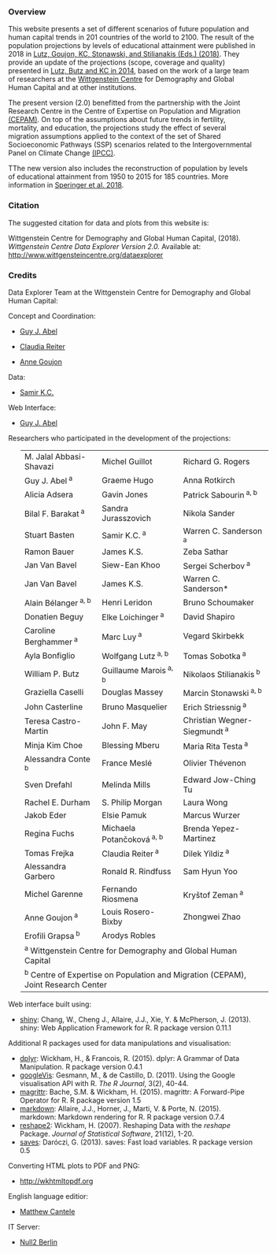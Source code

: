 ### Overview

This website presents a set of different scenarios of future population and human capital trends in 201 countries of the world to 2100. The result of the population projections by levels of educational attainment were published in 2018 in <a href="https://ec.europa.eu/jrc/en/publication/demographic-and-human-capital-scenarios-21st-century-2018-assessment-201-countries">Lutz, Goujon, KC, Stonawski, and Stilianakis (Eds.) (2018)</a>. They provide an update of the projections (scope, coverage and quality) presented in <a href="https://global.oup.com/academic/product/world-population-and-human-capital-in-the-twenty-first-century-9780198703167?cc=at&lang=en&">Lutz, Butz and KC in 2014</a>, based on the work of a large team of researchers at the <a href="http://www.wittgensteincentre.org" target="_blank_">Wittgenstein Centre</a> for Demography and Global Human Capital and at other institutions.

The present version (2.0) benefitted from the partnership with the Joint Research Centre in the Centre of Expertise on Population and Migration <a href="http://www.iiasa.ac.at/web/home/research/researchPrograms/WorldPopulation/Research/Centre_of_Expertise_on_Population_and_Migration.html">(CEPAM)</a>. On top of the assumptions about future trends in fertility, mortality, and education, the projections study the effect of several migration assumptions applied to the context of the set of Shared Socioeconomic Pathways (SSP) scenarios related to the Intergovernmental Panel on Climate Change <a href="http://www.ipcc.ch/" target="_blank">(IPCC)</a>.

TThe new version also includes the reconstruction of population by levels of educational attainment from 1950 to 2015 for 185 countries. More information in <a href="NEW LINK NEEDS TO BE ADDED ONCE WP IS DONE">Speringer et al. 2018</a>.

### Citation
The suggested citation for data and plots from this website is:

Wittgenstein Centre for Demography and Global Human Capital, (2018). *Wittgenstein Centre Data Explorer Version 2.0.* Available at: <a href="http://www.wittgensteincentre.org/dataexplorer">http://www.wittgensteincentre.org/dataexplorer</a>

### Credits
Data Explorer Team at the Wittgenstein Centre for Demography and Global Human Capital:

Concept and Coordination:

* <a href="http://www.iiasa.ac.at/staff/staff.php?type=auto&visibility=visible&search=true&login=abel">Guy J. Abel</a>

* <a href="http://www.iiasa.ac.at/staff/staff.php?type=auto&visibility=visible&search=true&login=reiter">Claudia Reiter</a>

* <a href="https://www.oeaw.ac.at/en/vid/people/staff/anne-goujon/">Anne Goujon</a>


Data:

* <a href="http://www.iiasa.ac.at/staff/staff.php?type=auto&visibility=visible&search=true&login=kc" target="_blank">Samir K.C.</a>

Web Interface:

* <a href="http://www.iiasa.ac.at/staff/staff.php?type=auto&visibility=visible&search=true&login=abel"  target="_blank">Guy J. Abel</a>

Researchers who participated in the development of the projections:

<dl>
<table border="0" width="100%" style="margin-left:25px">
<tbody>
<tr>
<td>M. Jalal Abbasi-Shavazi</td>
<td>Michel Guillot</td>
<td>Richard G. Rogers</td>
</tr>
<tr>
<td>Guy J. Abel<sup> a</sup></td>
<td>Graeme Hugo</td>
<td>Anna Rotkirch</td>
</tr>
<tr>
<td>Alicia Adsera</td>
<td>Gavin Jones</td>
<td>Patrick Sabourin<sup> a, b</sup></td>
</tr>
<tr>
<td>Bilal F. Barakat<sup> a</sup></td>
<td>Sandra Jurasszovich</td>
<td>Nikola Sander</td>
</tr>
<tr>
<td>Stuart Basten</td>
<td>Samir K.C.<sup> a</sup></td>
<td>Warren C. Sanderson<sup> a</sup></td>
</tr>
<tr>
<td>Ramon Bauer</td>
<td>James K.S.</td>
<td>Zeba Sathar</td>
</tr>
<tr>
<td>Jan Van Bavel</td>
<td>Siew-Ean Khoo</td>
<td>Sergei Scherbov<sup> a</sup></td>
</tr>
<tr>
<td>Jan Van Bavel</td>
<td>James K.S.</td>
<td>Warren C. Sanderson*</td>
</tr>
<tr>
<td>Alain Bélanger<sup> a, b</sup></td>
<td>Henri Leridon</td>
<td>Bruno Schoumaker</td>
</tr>
<tr>
<td>Donatien Beguy</td>
<td>Elke Loichinger<sup> a</sup></td>
<td>David Shapiro</td>
</tr>
<tr>
<td>Caroline Berghammer<sup> a</sup></td>
<td>Marc Luy<sup> a</sup></td>
<td>Vegard Skirbekk</td>
</tr>
<tr>
<td>Ayla Bonfiglio</td>
<td>Wolfgang Lutz<sup> a, b</sup></td>
<td>Tomas Sobotka<sup> a</sup></td>
</tr>
<tr>
<td>William P. Butz</td>
<td>Guillaume Marois<sup> a, b</sup></td>
<td>Nikolaos Stilianakis<sup> b</sup></td>
</tr>
<tr>
<td>Graziella Caselli</td>
<td>Douglas Massey</td>
<td>Marcin Stonawski<sup> a, b</sup></td>
</tr>
<tr>
<td>John Casterline</td>
<td>Bruno Masquelier</td>
<td>Erich Striessnig<sup> a</sup></td>
</tr>
<tr>
<td>Teresa Castro-Martin</td>
<td>John F. May</td>
<td>Christian Wegner-Siegmundt<sup> a</sup></td>
</tr>
<tr>
<td>Minja Kim Choe</td>
<td>Blessing Mberu</td>
<td>Maria Rita Testa<sup> a</sup></td>
</tr>
<tr>
<td>Alessandra Conte<sup> b</sup></td>
<td>France Meslé</td>
<td>Olivier Thévenon</td>
</tr>
<tr>
<td>Sven Drefahl</td>
<td>Melinda Mills</td>
<td>Edward Jow-Ching Tu</td>
</tr>
<tr>
<td>Rachel E. Durham</td>
<td>S. Philip Morgan</td>
<td>Laura Wong</td>
</tr>
<tr>
<td>Jakob Eder</td>
<td>Elsie Pamuk</td>
<td>Marcus Wurzer</td>
</tr>
<tr>
<td>Regina Fuchs </td>
<td>Michaela Potančoková<sup> a, b</sup></td>
<td>Brenda Yepez-Martinez</td>
</tr>
<tr>
<td>Tomas Frejka</td>
<td>Claudia Reiter<sup> a</sup></td>
<td>Dilek Yildiz<sup> a</sup></td>
</tr>
<tr>
<td>Alessandra Garbero</td>
<td>Ronald R. Rindfuss</td>
<td>Sam Hyun Yoo</td>
</tr>
<tr>
<td>Michel Garenne</td>
<td>Fernando Riosmena</td>
<td>Kryštof Zeman<sup> a</sup></td>
</tr>
<tr>
<td>Anne Goujon<sup> a</sup></td>
<td>Louis Rosero-Bixby</td>
<td>Zhongwei Zhao</td>
</tr>
<tr>
<td>Erofili Grapsa<sup> b</sup></td>
<td>Arodys Robles</td>
</tr>
<tr>
<td colspan="3"><sup>a</sup> Wittgenstein Centre for Demography and Global Human Capital</td>
</tr>
<tr>
<td colspan="3"><sup>b</sup> Centre of Expertise on Population and Migration (CEPAM), Joint Research Center</td>
</tr>
</tbody>
</table>
</dl>



Web interface built using: 

* <a href="http://cran.r-project.org/web/packages/shiny" target="_blank">shiny</a>: Chang, W., Cheng J., Allaire, J.J., Xie, Y. & McPherson, J. (2013). shiny: Web Application Framework for R. R package version 0.11.1


Additional R packages used for data manipulations and visualisation:

* <a href="http://cran.r-project.org/web/packages/dplyr" target="_blank">dplyr</a>: Wickham, H., & Francois, R. (2015). dplyr: A Grammar of Data Manipulation. R package version 0.4.1
* <a href="http://cran.r-project.org/web/packages/googleVis" target="_blank">googleVis</a>: Gesmann, M., & de Castillo, D. (2011). Using the Google visualisation API with R. *The R Journal*, 3(2), 40-44.
* <a href="http://cran.r-project.org/web/packages/magrittr" target="_blank">magrittr</a>: Bache, S.M. & Wickham, H. (2015). magrittr: A Forward-Pipe Operator for R. R package version 1.5
* <a href="http://cran.r-project.org/web/packages/markdown" target="_blank">markdown</a>: Allaire, J.J., Horner, J., Marti, V. & Porte, N. (2015). markdown: Markdown rendering for R. R package version 0.7.4
* <a href="http://cran.r-project.org/web/packages/reshape2" target="_blank">reshape2</a>: Wickham, H. (2007). Reshaping Data with the *reshape* Package. *Journal of Statistical Software*, 21(12), 1-20.
* <a href="http://cran.r-project.org/web/packages/saves" target="_blank">saves</a>: Dar&oacute;czi, G. (2013). saves: Fast load variables. R package version 0.5

Converting HTML plots to PDF and PNG:

* <a href="http://wkhtmltopdf.org"  target="_blank">http://wkhtmltopdf.org</a>

English language editior:

* <a href="http://www.iiasa.ac.at/staff/staff.php?type=auto&visibility=visible&search=true&login=cantele" target="_blank">Matthew Cantele</a> 

IT Server:

* <a href="http://www.null2.net"  target="_blank">Null2 Berlin</a>
